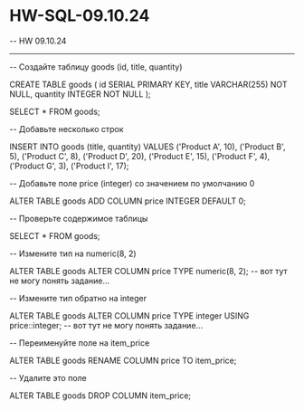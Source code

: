 # HW-SQL-09.10.24
-- HW 09.10.24
-- -----------------------------------------------------------------

-- Создайте таблицу goods (id, title, quantity)

CREATE TABLE goods (
    id SERIAL PRIMARY KEY,
    title VARCHAR(255) NOT NULL,
    quantity INTEGER NOT NULL
);

SELECT
* 
FROM goods;

-- Добавьте несколько строк

INSERT INTO goods (title, quantity) VALUES 
('Product A', 10),
('Product B', 5),
('Product C', 8),
('Product D', 20),
('Product E', 15),
('Product F', 4),
('Product G', 3),
('Product I', 17);

-- Добавьте поле price (integer) со значением по умолчанию 0

ALTER TABLE goods
ADD COLUMN price INTEGER DEFAULT 0;

-- Проверьте содержимое таблицы

SELECT
* 
FROM goods;

-- Измените тип на numeric(8, 2)

ALTER TABLE goods
ALTER COLUMN price TYPE numeric(8, 2); -- вот тут не могу понять задание...

-- Измените тип обратно на integer

ALTER TABLE goods
ALTER COLUMN price TYPE integer USING price::integer; -- вот тут не могу понять задание...

-- Переименуйте поле на item_price

ALTER TABLE goods
RENAME COLUMN price TO item_price;

-- Удалите это поле

ALTER TABLE goods
DROP COLUMN item_price;
